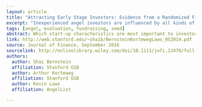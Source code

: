 ```yaml
---
layout: article
title: "Attracting Early Stage Investors: Evidence from a Randomized Field Experiment"
excerpt: "Inexperienced angel investors are influenced by all kinds of information about a startup, but more experienced investors only care about the founding team."
tags: [angel, evaluation, fundraising, seed]
abstract: Which start-up characteristics are most important to investors in early-stage firms? This paper uses a randomized field experiment involving 4,500 active, early stage investors. The experiment takes place on AngelList, an online platform that matches investors with start-ups seeking capital. The experiment randomizes investors’ information sets on start-up characteristics through the use of nearly 17,000 emails. The average investor responds strongly to information about the founding team, but not to information about either firm traction or existing lead investors. This is in contrast to the least experienced investors, who respond to all categories of information. Our results suggest that information about human assets is causally important for the funding of early-stage firms.
link: http://web.stanford.edu/~shaib/BernsteinKortewegLaws_052014.pdf
source: Journal of Finance, September 2016
sourcelink: http://onlinelibrary.wiley.com/doi/10.1111/jofi.12470/full
authors: 
  author: Shai Bernstein
  affiliation: Stanford GSB
  author: Arthur Korteweg
  affiliation: Stanford GSB
  author: Kevin Laws
  affiliation: AngelList

---
```

